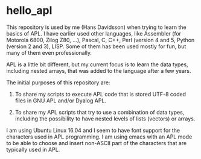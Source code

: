 # hello_apl

This repository is used by me (Hans Davidsson) when trying to
learn the basics of APL. I have earlier used other languages,
like Assembler (for Motorola 6800, Zilog Z80, ...), Pascal, C,
C++, Perl (version 4 and 5, Python (version 2 and 3), LISP.
Some of them has been used mostly for fun, but many of them
even professionally.

APL is a little bit different, but my current focus is to learn
the data types, including nested arrays, that was added to the
language after a few years.

The initial purposes of this repository are:

  1. To share my scripts to execute APL code that is
     stored UTF-8 coded files in GNU APL and/or Dyalog APL.
     
  2. To share my APL scripts that try to use a combination
     of data types, including the possibility to have
     nested levels of lists (vectors) or arrays.
     
I am using Ubuntu Linux 16.04 and I seem to have font
support for the characters used in APL programming.
I am using emacs with an APL mode to be able to choose
and insert non-ASCII part of the characters that are
typically used in APL.

